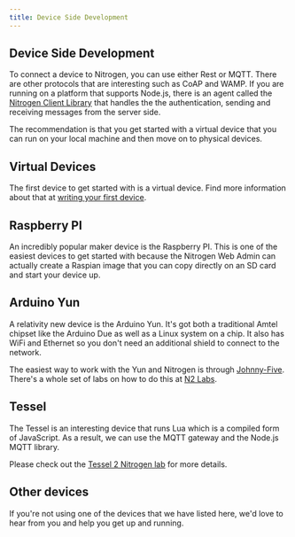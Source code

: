 ```yaml
---
title: Device Side Development
---
```


## Device Side Development

To connect a device to Nitrogen, you can use either Rest or MQTT. There are other protocols that are interesting such as CoAP and WAMP. If you are running on a platform that supports Node.js, there is an agent called the [Nitrogen Client Library](https://github.com/nitrogenjs/client) that handles the the authentication, sending and receiving messages from the server side. 

The recommendation is that you get started with a virtual device that you can run on your local machine and then move on to physical devices. 

## Virtual Devices

The first device to get started with is a virtual device. Find more information about that at [writing your first device](simpleLED.html). 

## Raspberry PI

An incredibly popular maker device is the Raspberry PI. This is one of the easiest devices to get started with because the Nitrogen Web Admin can actually create a Raspian image that you can copy directly on an SD card and start your device up. 

## Arduino Yun

A relativity new device is the Arduino Yun. It's got both a traditional Amtel chipset like the Arduino Due as well as a Linux system on a chip. It also has WiFi and Ethernet so you don't need an additional shield to connect to the network. 

The easiest way to work with the Yun and Nitrogen is through [Johnny-Five](http://node-ardx.org/). There's a whole set of labs on how to do this at [N2 Labs](http://github.com/joshholmes.com/n2labs).  

## Tessel

The Tessel is an interesting device that runs Lua which is a compiled form of JavaScript. As a result, we can use the MQTT gateway and the Node.js MQTT library. 

Please check out the [Tessel 2 Nitrogen lab](https://github.com/joshholmes/tessel2nitrogen) for more details. 

## Other devices

If you're not using one of the devices that we have listed here, we'd love to hear from you and help you get up and running. 